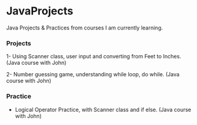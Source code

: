 # JavaProjects
Java Projects & Practices from courses I am currently learning.
 
### Projects

1- Using Scanner class, user input and converting from Feet to Inches. (Java course with John)

2- Number guessing game, understanding while loop, do while. (Java course with John)

### Practice
- Logical Operator Practice, with Scanner class and if else. (Java course with John)

